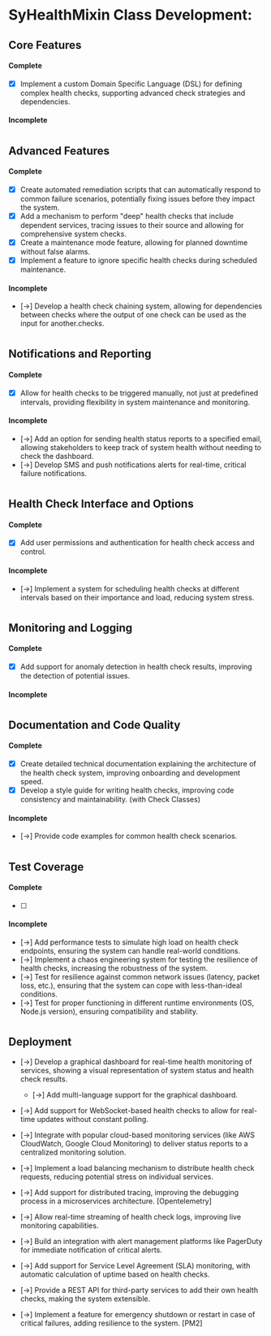 # SyHealthMixin Class Development:

## **Core Features**

#### Complete

- [x] Implement a custom Domain Specific Language (DSL) for defining complex health checks, supporting advanced check strategies and dependencies.

#### Incomplete

#

## **Advanced Features**

#### Complete

- [x] Create automated remediation scripts that can automatically respond to common failure scenarios, potentially fixing issues before they impact the system.
- [x] Add a mechanism to perform "deep" health checks that include dependent services, tracing issues to their source and allowing for comprehensive system checks.
- [x] Create a maintenance mode feature, allowing for planned downtime without false alarms.
- [x] Implement a feature to ignore specific health checks during scheduled maintenance.

#### Incomplete

- [->] Develop a health check chaining system, allowing for dependencies between checks where the output of one check can be used as the input for another.checks.

#

## **Notifications and Reporting**

#### Complete

- [x] Allow for health checks to be triggered manually, not just at predefined intervals, providing flexibility in system maintenance and monitoring.

#### Incomplete

- [->] Add an option for sending health status reports to a specified email, allowing stakeholders to keep track of system health without needing to check the dashboard.
- [->] Develop SMS and push notifications alerts for real-time, critical failure notifications.

#

## **Health Check Interface and Options**

#### Complete

- [x] Add user permissions and authentication for health check access and control.

#### Incomplete

- [->] Implement a system for scheduling health checks at different intervals based on their importance and load, reducing system stress.

#

## **Monitoring and Logging**

#### Complete

- [x] Add support for anomaly detection in health check results, improving the detection of potential issues.

#### Incomplete

#

## **Documentation and Code Quality**

#### Complete

- [x] Create detailed technical documentation explaining the architecture of the health check system, improving onboarding and development speed.
- [x] Develop a style guide for writing health checks, improving code consistency and maintainability. (with Check Classes)

#### Incomplete

- [->] Provide code examples for common health check scenarios.

#

## **Test Coverage**

#### Complete

- [ ]

#### Incomplete

- [->] Add performance tests to simulate high load on health check endpoints, ensuring the system can handle real-world conditions.
- [->] Implement a chaos engineering system for testing the resilience of health checks, increasing the robustness of the system.
- [->] Test for resilience against common network issues (latency, packet loss, etc.), ensuring that the system can cope with less-than-ideal conditions.
- [->] Test for proper functioning in different runtime environments (OS, Node.js version), ensuring compatibility and stability.

#

## **Deployment**

- [->] Develop a graphical dashboard for real-time health monitoring of services, showing a visual representation of system status and health check results.
  - [->] Add multi-language support for the graphical dashboard.

- [->] Add support for WebSocket-based health checks to allow for real-time updates without constant polling.

- [->] Integrate with popular cloud-based monitoring services (like AWS CloudWatch, Google Cloud Monitoring) to deliver status reports to a centralized monitoring solution.
- [->] Implement a load balancing mechanism to distribute health check requests, reducing potential stress on individual services.

- [->] Add support for distributed tracing, improving the debugging process in a microservices architecture. [Opentelemetry]

- [->] Allow real-time streaming of health check logs, improving live monitoring capabilities.
- [->] Build an integration with alert management platforms like PagerDuty for immediate notification of critical alerts.

- [->] Add support for Service Level Agreement (SLA) monitoring, with automatic calculation of uptime based on health checks.
- [->] Provide a REST API for third-party services to add their own health checks, making the system extensible.
- [->] Implement a feature for emergency shutdown or restart in case of critical failures, adding resilience to the system. [PM2]

